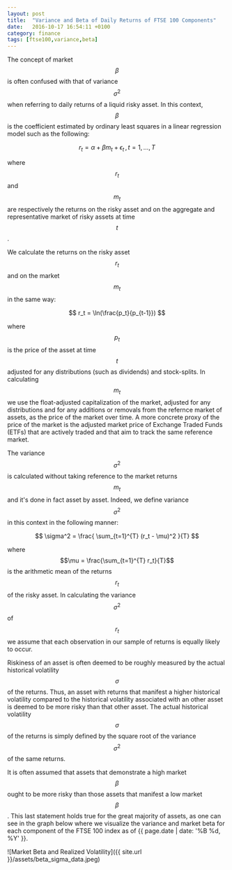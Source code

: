 ```yaml
---
layout: post
title:  "Variance and Beta of Daily Returns of FTSE 100 Components"
date:   2016-10-17 16:54:11 +0100
category: finance
tags: [ftse100,variance,beta]
---
```

The concept of market $$\beta$$ is often confused with that of variance $$\sigma^2$$ when referring to daily returns of a liquid risky asset. 
In this context, $$\beta$$ is the coefficient estimated by ordinary least squares in a linear regression model such as the following:


$$ r_t = \alpha + \beta m_t + \epsilon_t \, , \, t = 1,\ldots,T $$


where $$r_t$$ and $$m_t$$ are respectively the returns on the risky asset and on the aggregate and representative market of risky assets at time $$t$$.

We calculate the returns on the risky asset $$r_t$$ and on the market $$m_t$$ in the same way:


$$ r_t = \ln(\frac{p_t}{p_{t-1}}) $$


where $$p_t$$ is the price of the asset at time $$t$$ adjusted for any distributions (such as dividends) and stock-splits. In calculating $$m_t$$ we use the float-adjusted capitalization of the market, adjusted for any distributions and for any additions or removals from the refernce market of assets, as the price of the market over time. A more concrete proxy of the price of the market is the adjusted market price of Exchange Traded Funds (ETFs) that are actively traded and that aim to track the same reference market. 

The variance $$\sigma^2$$ is calculated without taking reference to the market returns $$m_t$$ and it's done in fact asset by asset. Indeed, we define variance $$\sigma^2$$ in this context in the following manner:


$$ \sigma^2 = \frac{ \sum_{t=1}^{T} (r_t - \mu)^2 }{T} $$


where $$\mu = \frac{\sum_{t=1}^{T} r_t}{T}$$ is the arithmetic mean of the returns $$r_t$$ of the risky asset. In calculating the variance $$\sigma^2$$ of $$r_t$$ we assume that each observation in our sample of returns is equally likely to occur.

Riskiness of an asset is often deemed to be roughly measured by the actual historical volatility $$\sigma$$ of the returns. Thus, an asset with returns that manifest a higher historical volatility compared to the historical volatility associated with an other asset is deemed to be more risky than that other asset. The actual historical volatility $$\sigma$$ of the returns is simply defined by the square root of the variance $$\sigma^2$$ of the same returns.

It is often assumed that assets that demonstrate a high market $$\beta$$ ought to be more risky than those assets that manifest a low market $$\beta$$. This last statement holds true for the great majority of assets, as one can see in the graph below where we visualize the variance and market beta for each component of the FTSE 100 index as of {{ page.date | date: '%B %d, %Y' }}.


![Market Beta and Realized Volatility]({{ site.url }}/assets/beta_sigma_data.jpeg)